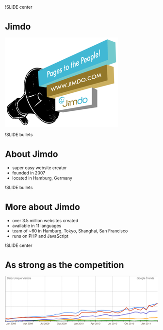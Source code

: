 !SLIDE center
# Jimdo
![Jimdo](logo.png)

!SLIDE bullets
# About Jimdo
* super easy website creator
* founded in 2007
* located in Hamburg, Germany

!SLIDE bullets
# More about Jimdo
* over 3.5 million websites created
* available in 11 languages
* team of ~60 in Hamburg, Tokyo, Shanghai, San Francisco
* runs on PHP and JavaScript

!SLIDE center
# As strong as the competition
![Competition](competition.png)

